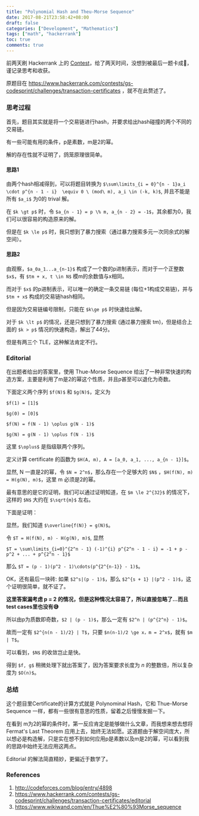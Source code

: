 ```yaml
---
title: "Polynomial Hash and Theu-Morse Sequence"
date: 2017-08-21T23:58:42+08:00
draft: false
categories: ["Development", "Mathematics"]
tags: ["math", "hackerrank"]
toc: true
comments: true
---
```


前两天刷 Hackerrank 上的 [Contest](https://www.hackerrank.com/contests/gs-codesprint/challenges)，给了两天时间，没想到被最后一题卡成🐶，谨记录思考和收获。

原题目在 https://www.hackerrank.com/contests/gs-codesprint/challenges/transaction-certificates ，就不在此赘述了。

### 思考过程

首先，题目其实就是将一个交易链进行hash，并要求给出hash碰撞的两个不同的交易链。

有一些可能有用的条件，p是素数，m是2的幂。

解的存在性就不证明了，鸽笼原理很简单。

#### 思路1

由两个hash相减得到，可以将题目转换为 `$\sum\limits_{i = 0}^{n - 1}a_i \cdot p^{n - 1 - i}  \equiv 0 \ (mod\ m), a_i \in (-k, k)$`, 并且不能是所有 `$a_i$` 为0的 trival 解。

在 `$k \gt p$` 时，令 `$a_{n - 1} = p \% m, a_{n - 2} = -1$`，其余都为0，我们可以很容易的构造原来的解。

但是在 `$k \le p$` 时，我只想到了暴力搜索（通过暴力搜索多元一次同余式的解空间）。


#### 思路2

由观察，`$a_0a_1...a_{n-1}$` 构成了一个数的p进制表示，而对于一个正整数`$x$`，有 `$tm + x, t \in N$` 模m的余数值与x相同。

而对于 `$x$` 的p进制表示，可以唯一的确定一条交易链 (每位+1构成交易链)，并与 `$tm + x$` 构成的交易链hash相同。

但是因为交易链编号限制，只能在 `$k\ge p$` 时快速给出解。

对于 `$k \lt p$` 的情况，还是只想到了暴力搜索 (通过暴力搜索 tm)，但是结合上面的 `$k > p$` 情况的快速构造，解出了44分。

但是有两三个 TLE，这种解法肯定不行。


### Editorial

在出题者给出的答案里，使用 Thue-Morse Sequence 给出了一种非常快速的构造方案，主要是利用了m是2的幂这个性质，并且p甚至可以退化为奇数。

下面定义两个序列 `$f(N)$` 和 `$g(N)$`，定义为

`$f(1) = [1]$`

`$g(0) = [0]$`

`$f(N) = f(N - 1) \oplus g(N - 1)$`

`$g(N) = g(N - 1) \oplus f(N - 1)$`

这里 `$\oplus$` 是指级联两个序列。

定义计算 certificate 的函数为 `$H(A, m), A = [a_0, a_1, ..., a_{n - 1}]$`。

显然, N 一直是2的幂，令 `$N = 2^n$`，那么存在一个足够大的 `$N$` ，`$H(f(N), m) = H(g(N), m)$`，这里 m 必须是2的幂。

最有意思的是它的证明，我们可以通过证明知道，在 `$m \le 2^{32}$` 的情况下，这样的 `$N$` 大约在 `$\sqrt{m}$` 左右。

下面是证明：

显然，我们知道 `$\overline{f(N)} = g(N)$`。

令 `$T = H(f(N), m) - H(g(N), m)$`, 显然

`$T = \sum\limits_{i=0}^{2^n - 1} (-1)^{i} p^{2^n - 1 - i} = -1 + p - p^2 + ... + p^{2^n - 1}$`

那么 `$T = (p - 1)(p^2 - 1)\cdots(p^{2^{n-1}} - 1)$`。

OK，还有最后一块砖: 如果 `$2^s|(p - 1)$`，那么 `$2^{s + 1} |(p^2 - 1)$`，这个证明很简单，就不证了。

**这里答案漏考虑 p = 2 的情况，但是这种情况太容易了，所以直接忽略了...而且test cases里也没有😅**

所以由p为质数即奇数，`$2 | (p - 1)$`，那么一定有 `$2^n | (p^{2^n} - 1)$`。

故而一定有 `$2^{n(n - 1)/2} | T$`，只要 `$n(n-1)/2 \ge x，m = 2^x$`，就有 `$m | T$`。

可以看到，`$N$` 的收敛岂止是快。

得到 `$f, g$` 稍微处理下就出答案了，因为答案要求长度为 $n$ 的整数倍，所以复杂度为 `$O(n)$`。

### 总结

这个题目里Certificate的计算方式就是 Polynominal Hash，它和 Thue-Morse Sequence 一样，都有一些很有意思的性质，留着之后慢慢发掘一下。

在看到 m为2的幂的条件时，第一反应肯定是能够做什么文章，而我想来想去想将 Fermat's Last Theorem 应用上去，始终无法如愿。这道题由于解空间庞大，所以想必是构造解，只是实在想不到如何应用p是素数以及m是2的幂，可以看到我的思路中始终无法应用这两点。

Editorial 的解法简直精妙，更偏近于数学了。

### References

1. http://codeforces.com/blog/entry/4898
2. https://www.hackerrank.com/contests/gs-codesprint/challenges/transaction-certificates/editorial
3. https://www.wikiwand.com/en/Thue%E2%80%93Morse_sequence


